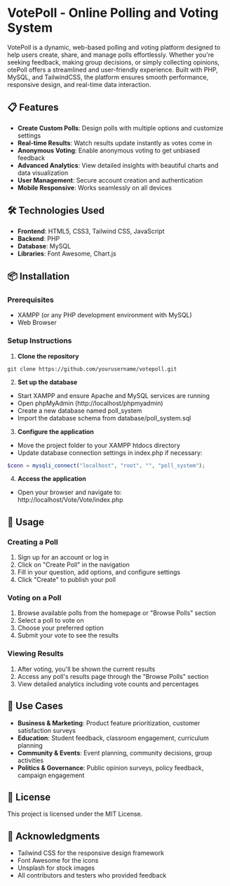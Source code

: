 # VotePoll - Online Polling and Voting System
VotePoll is a dynamic, web-based polling and voting platform designed to help users create, share, and manage polls effortlessly. Whether you're seeking feedback, making group decisions, or simply collecting opinions, otePoll offers a streamlined and user-friendly experience. Built with PHP, MySQL, and TailwindCSS, the platform ensures smooth performance, responsive design, and real-time data interaction.

## 📋 Features
- **Create Custom Polls**: Design polls with multiple options and customize settings
- **Real-time Results**: Watch results update instantly as votes come in
- **Anonymous Voting**: Enable anonymous voting to get unbiased feedback
- **Advanced Analytics**: View detailed insights with beautiful charts and data visualization
- **User Management**: Secure account creation and authentication
- **Mobile Responsive**: Works seamlessly on all devices

## 🛠️ Technologies Used
- **Frontend**: HTML5, CSS3, Tailwind CSS, JavaScript
- **Backend**: PHP
- **Database**: MySQL
- **Libraries**: Font Awesome, Chart.js

## 📦 Installation
### Prerequisites
- XAMPP (or any PHP development environment with MySQL)
- Web Browser

### Setup Instructions
1. **Clone the repository**
```
git clone https://github.com/yourusername/votepoll.git
```

2. **Set up the database**
- Start XAMPP and ensure Apache and MySQL services are running
- Open phpMyAdmin (http://localhost/phpmyadmin)
- Create a new database named poll_system
- Import the database schema from database/poll_system.sql

3. **Configure the application**
- Move the project folder to your XAMPP htdocs directory
- Update database connection settings in index.php if necessary:
```php
$conn = mysqli_connect("localhost", "root", "", "poll_system");
```

4. **Access the application**
- Open your browser and navigate to: http://localhost/Vote/Vote/index.php

## 🔑 Usage
### Creating a Poll
1. Sign up for an account or log in
2. Click on "Create Poll" in the navigation
3. Fill in your question, add options, and configure settings
4. Click "Create" to publish your poll

### Voting on a Poll
1. Browse available polls from the homepage or "Browse Polls" section
2. Select a poll to vote on
3. Choose your preferred option
4. Submit your vote to see the results

### Viewing Results
1. After voting, you'll be shown the current results
2. Access any poll's results page through the "Browse Polls" section
3. View detailed analytics including vote counts and percentages

## 👥 Use Cases
- **Business & Marketing**: Product feature prioritization, customer satisfaction surveys
- **Education**: Student feedback, classroom engagement, curriculum planning
- **Community & Events**: Event planning, community decisions, group activities
- **Politics & Governance**: Public opinion surveys, policy feedback, campaign engagement

## 📃 License
This project is licensed under the MIT License.

## 🙏 Acknowledgments
- Tailwind CSS for the responsive design framework
- Font Awesome for the icons
- Unsplash for stock images
- All contributors and testers who provided feedback 
